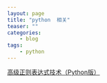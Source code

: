 ```yaml
---
layout: page
title: "python  相关"
teaser: ""
categories:
    - blog
tags:
    - python
---
```


[高级正则表达式技术（Python版）](http://python.jobbole.com/65605/?hmsr=toutiao.io&utm_medium=toutiao.io&utm_source=toutiao.io)